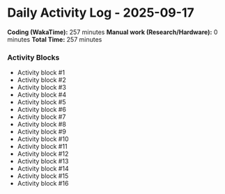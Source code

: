 # Daily Activity Log - 2025-09-17

**Coding (WakaTime):** 257 minutes
**Manual work (Research/Hardware):** 0 minutes
**Total Time:** 257 minutes

### Activity Blocks
- Activity block #1
- Activity block #2
- Activity block #3
- Activity block #4
- Activity block #5
- Activity block #6
- Activity block #7
- Activity block #8
- Activity block #9
- Activity block #10
- Activity block #11
- Activity block #12
- Activity block #13
- Activity block #14
- Activity block #15
- Activity block #16
